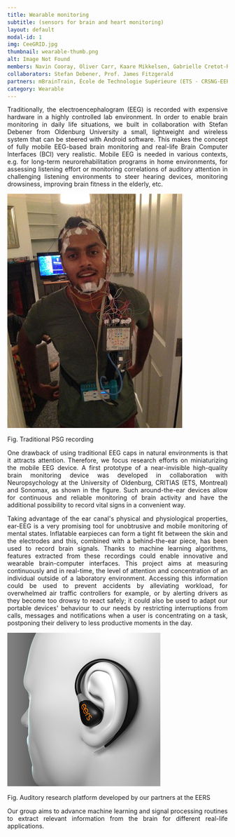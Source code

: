 ```yaml
---
title: Wearable monitoring
subtitle: (sensors for brain and heart monitoring)
layout: default
modal-id: 1
img: CeeGRID.jpg
thumbnail: wearable-thumb.png
alt: Image Not Found
members: Navin Cooray, Oliver Carr, Kaare Mikkelsen, Gabrielle Cretot-Richert
collaborators: Stefan Debener, Prof. James Fitzgerald
partners: mBrainTrain, École de Technologie Supérieure (ETS - CRSNG-EERS)
category: Wearable
---
```


<p align="justify">Traditionally, the electroencephalogram (EEG) is recorded with expensive hardware in a highly controlled lab environment. In order to enable brain monitoring in daily life situations, we built in collaboration with Stefan Debener from Oldenburg University a small, lightweight and wireless system that can be steered with Android software. This makes the concept of fully mobile EEG-based brain monitoring and real-life Brain Computer Interfaces (BCI) very realistic. Mobile EEG is needed in various contexts, e.g. for long-term neurorehabilitation programs in home environments, for assessing listening effort or monitoring correlations of auditory attention in challenging listening environments to steer hearing devices, monitoring drowsiness, improving brain fitness in the elderly, etc. </p>

![Image Not Found](img/portfolio/psg_navin2.jpg "PSG recording during RBD study")

Fig. Traditional PSG recording

<p align="justify">One drawback of using traditional EEG caps in natural environments is that it attracts attention. Therefore, we focus research efforts on miniaturizing the mobile EEG device. A first prototype of a near-invisible high-quality brain monitoring device was developed in collaboration with Neuropsychology at the University of Oldenburg, CRITIAS (ETS, Montreal) and Sonomax, as shown in the figure. Such around-the-ear devices allow for continuous and reliable monitoring of brain activity and have the additional possibility to record vital signs in a convenient way.</p>

<p align="justify">Taking advantage of the ear canal's physical and physiological properties, ear-EEG is a very promising tool for unobtrusive and mobile monitoring of mental states. Inflatable earpieces can form a tight fit between the skin and the electrodes and this, combined with a behind-the-ear piece, has been used to record brain signals. Thanks to machine learning algorithms, features extracted from these recordings could enable innovative and wearable brain-computer interfaces. This project aims at measuring continuously and in real-time, the level of attention and concentration of an individual outside of a laboratory environment. Accessing this information could be used to prevent accidents by alleviating workload, for overwhelmed air traffic controllers for example, or by alerting drivers as they become too drowsy to react safely; it could also be used to adapt our portable devices' behaviour to our needs by restricting interruptions from calls, messages and notifications when a user is concentrating on a task, postponing their delivery to less productive moments in the day.</p>

![Image Not Found](img/portfolio/eers.jpg "The Auditory Research Platform developed by EERS")

Fig. Auditory research platform developed by our partners at the EERS

<p align="justify">Our group aims to advance machine learning and signal processing routines to extract relevant information from the brain for different real-life applications. </p>
